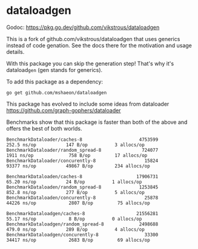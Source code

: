 # dataloadgen

Godoc: https://pkg.go.dev/github.com/vikstrous/dataloadgen

This is a fork of github.com/vikstrous/dataloadgen that uses generics
instead of code genation. See the docs there for the motivation and usage details.

With this package you can skip the generation step! That's why it's dataload`gen` (gen stands for generics).

To add this package as a dependency:

```
go get github.com/mshaeon/dataloadgen
```

This package has evolved to include some ideas from dataloader https://github.com/graph-gophers/dataloader

Benchmarks show that this package is faster than both of the above and offers the best of both worlds.

```
BenchmarkDataloader/caches-8                     4753599               252.5 ns/op           147 B/op          3 allocs/op
BenchmarkDataloader/random_spread-8               724077              1911 ns/op             758 B/op         17 allocs/op
BenchmarkDataloader/concurently-8                  15824             93377 ns/op           49867 B/op        234 allocs/op

BenchmarkDataloaden/caches-8                    17906731                65.20 ns/op           24 B/op          1 allocs/op
BenchmarkDataloaden/random_spread-8              1253845               852.8 ns/op           277 B/op          5 allocs/op
BenchmarkDataloaden/concurently-8                  25878             44226 ns/op            2807 B/op         75 allocs/op

BenchmarkDataloadgen/caches-8                   21556281                55.17 ns/op            8 B/op          0 allocs/op
BenchmarkDataloadgen/random_spread-8             2498688               479.0 ns/op           289 B/op          4 allocs/op
BenchmarkDataloadgen/concurently-8                 33300             34417 ns/op            2683 B/op         69 allocs/op
```
